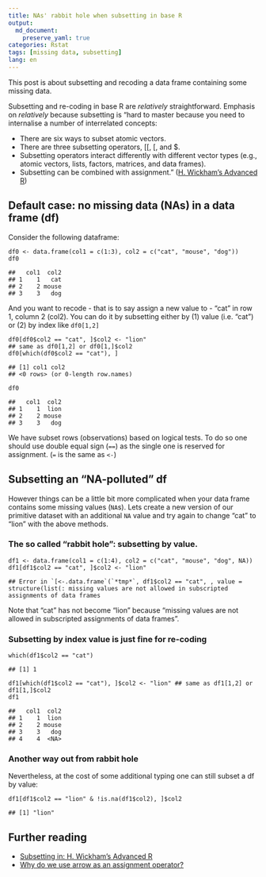 ```yaml
---
title: NAs' rabbit hole when subsetting in base R
output:
  md_document:
    preserve_yaml: true
categories: Rstat
tags: [missing data, subsetting]
lang: en
---
```


This post is about subsetting and recoding a data frame containing some
missing data.

Subsetting and re-coding in base R are *relatively* straightforward.
Emphasis on *relatively* because subsetting is “hard to master because
you need to internalise a number of interrelated concepts:

-   There are six ways to subset atomic vectors.
-   There are three subsetting operators, \[\[, \[, and $.
-   Subsetting operators interact differently with different vector
    types (e.g., atomic vectors, lists, factors, matrices, and data
    frames).
-   Subsetting can be combined with assignment.” ([H. Wickham’s Advanced
    R](https://adv-r.hadley.nz/subsetting.html))

## Default case: no missing data (NAs) in a data frame (df)

Consider the following dataframe:

    df0 <- data.frame(col1 = c(1:3), col2 = c("cat", "mouse", "dog"))
    df0

    ##   col1  col2
    ## 1    1   cat
    ## 2    2 mouse
    ## 3    3   dog

And you want to recode - that is to say assign a new value to - “cat” in
row 1, column 2 (col2). You can do it by subsetting either by (1) value
(i.e. “cat”) or (2) by index like `df0[1,2]`

    df0[df0$col2 == "cat", ]$col2 <- "lion"
    ## same as df0[1,2] or df0[1,]$col2
    df0[which(df0$col2 == "cat"), ] 

    ## [1] col1 col2
    ## <0 rows> (or 0-length row.names)

    df0

    ##   col1  col2
    ## 1    1  lion
    ## 2    2 mouse
    ## 3    3   dog

We have subset rows (observations) based on logical tests. To do so one
should use double equal sign (`==`) as the single one is reserved for
assignment. (`=` is the same as `<-`)

## Subsetting an “NA-polluted” df

However things can be a little bit more complicated when your data frame
contains some missing values (`NA`s). Lets create a new version of our
primitive dataset with an additional `NA` value and try again to change
“cat” to “lion” with the above methods.

### The so called “rabbit hole”: subsetting by value.

    df1 <- data.frame(col1 = c(1:4), col2 = c("cat", "mouse", "dog", NA))
    df1[df1$col2 == "cat", ]$col2 <- "lion"

    ## Error in `[<-.data.frame`(`*tmp*`, df1$col2 == "cat", , value = structure(list(: missing values are not allowed in subscripted assignments of data frames

Note that “cat” has not become “lion” because “missing values are not
allowed in subscripted assignments of data frames”.

### Subsetting by index value is just fine for re-coding

    which(df1$col2 == "cat")

    ## [1] 1

    df1[which(df1$col2 == "cat"), ]$col2 <- "lion" ## same as df1[1,2] or df1[1,]$col2
    df1

    ##   col1  col2
    ## 1    1  lion
    ## 2    2 mouse
    ## 3    3   dog
    ## 4    4  <NA>

### Another way out from rabbit hole

Nevertheless, at the cost of some additional typing one can still subset
a df by value:

    df1[df1$col2 == "lion" & !is.na(df1$col2), ]$col2

    ## [1] "lion"

## Further reading

-   [Subsetting in: H. Wickham’s Advanced
    R](http://adv-r.had.co.nz/https://adv-r.hadley.nz/subsetting.html)
-   [Why do we use arrow as an assignment
    operator?](https://www.r-bloggers.com/2018/09/why-do-we-use-arrow-as-an-assignment-operator/)
